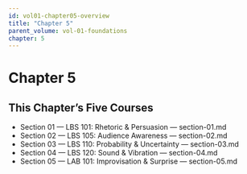 ```yaml
---
id: vol01-chapter05-overview
title: "Chapter 5"
parent_volume: vol-01-foundations
chapter: 5
---
```


# Chapter 5

## This Chapter’s Five Courses
- Section 01 — LBS 101: Rhetoric & Persuasion — section-01.md
- Section 02 — LBS 105: Audience Awareness — section-02.md
- Section 03 — LBS 110: Probability & Uncertainty — section-03.md
- Section 04 — LBS 120: Sound & Vibration — section-04.md
- Section 05 — LAB 101: Improvisation & Surprise — section-05.md

